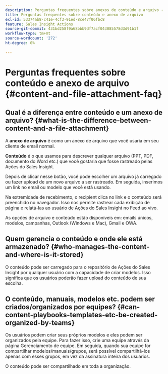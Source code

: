 ```yaml
---
description: Perguntas frequentes sobre anexos de conteúdo e arquivo - Documentação do Marketo - Documentação do produto
title: Perguntas frequentes sobre conteúdo e anexo de arquivo
exl-id: 53374ab8-c41e-4cf3-91ed-8ce47f06fbc8
feature: Sales Insight Actions
source-git-commit: 431bd258f9a68bbb9df7acf043085578d3d91b1f
workflow-type: tm+mt
source-wordcount: '272'
ht-degree: 0%

---
```


# Perguntas frequentes sobre conteúdo e anexo de arquivo {#content-and-file-attachment-faq}

## Qual é a diferença entre conteúdo e um anexo de arquivo? {#what-is-the-difference-between-content-and-a-file-attachment}

A **anexo de arquivo** é como um anexo de arquivo que você usaria em seu cliente de email normal.

**Conteúdo** é o que usamos para descrever qualquer arquivo (PPT, PDF, documento do Word etc.) que você gostaria que fosse rastreado pelas Ações do Sales Insight.

Depois de clicar nesse botão, você pode escolher um arquivo já carregado ou fazer upload de um novo arquivo a ser rastreado. Em seguida, inserimos um link no email ou modelo que você está usando.

Na extremidade de recebimento, o recipient clica no link e o conteúdo será preenchido no navegador. Isso nos permite rastrear cada exibição de página e relatá-las ao usuário de Ações do Sales Insight no Feed ao vivo.

As opções de arquivo e conteúdo estão disponíveis em: emails únicos, modelos, campanhas, Outlook (Windows e Mac), Gmail e OWA.

## Quem gerencia o conteúdo e onde ele está armazenado? {#who-manages-the-content-and-where-is-it-stored}

O conteúdo pode ser carregado para o repositório de Ações do Sales Insight por qualquer usuário com a capacidade de criar modelos. Isso significa que os usuários poderão fazer upload do conteúdo de sua escolha.

## O conteúdo, manuais, modelos etc. podem ser criados/organizados por equipes? {#can-content-playbooks-templates-etc-be-created-organized-by-teams}

Os usuários podem criar seus próprios modelos e eles podem ser organizados pela equipe. Para fazer isso, crie uma equipe através da página Gerenciamento de equipe. Em seguida, quando sua equipe for compartilhar modelos/manuais/grupos, será possível compartilhá-los apenas com esses grupos, em vez da assinatura inteira dos usuários.

O conteúdo pode ser compartilhado em toda a organização.
